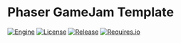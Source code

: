 # Phaser GameJam Template

[![Engine](https://img.shields.io/badge/Engine-Phaser-99388c.svg?style=flat-square)](https://phaser.io/)
[![License](https://img.shields.io/github/license/Redpanda-Games/phaser-template.svg?style=flat-square)]()
[![Release](https://img.shields.io/github/release/Redpanda-Games/phaser-template.svg?style=flat-square)]()
[![Requires.io](https://img.shields.io/requires/github/Redpanda-Games/phaser-template.svg?style=flat-square)]()